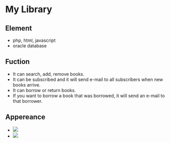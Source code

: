 # My Library
## Element
- php, html, javascript
- oracle database
## Fuction
- It can search, add, remove books.
- It can be subscribed and it will send e-mail to all subscribers when new books arrive.
- It can borrow or return books.
- If you want to borrow a book that was borrowed, it will send an e-mail to that borrower.
## Appereance
- ![](https://i.imgur.com/8CsafCN.jpg)
- ![](https://i.imgur.com/gIMNIRj.png)